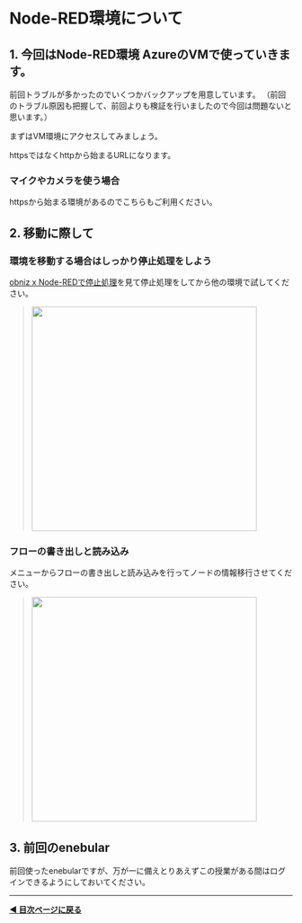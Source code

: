 # Node-RED環境について

## 1. 今回はNode-RED環境 AzureのVMで使っていきます。

前回トラブルが多かったのでいくつかバックアップを用意しています。
（前回のトラブル原因も把握して、前回よりも検証を行いましたので今回は問題ないと思います。）

まずはVM環境にアクセスしてみましょう。

httpsではなくhttpから始まるURLになります。

### マイクやカメラを使う場合

httpsから始まる環境があるのでこちらもご利用ください。

## 2. 移動に際して

### 環境を移動する場合はしっかり停止処理をしよう

[obniz x Node-REDで停止処理](https://qiita.com/n0bisuke/items/28d44edc290a0dddc8b0)を見て停止処理をしてから他の環境で試してください。

> <img src="https://i.gyazo.com/e2123bb84d0564beadfc554549c49dd0.jpg" width="400px" />

### フローの書き出しと読み込み

メニューからフローの書き出しと読み込みを行ってノードの情報移行させてください。

> <img src="https://i.gyazo.com/93483ee1c9f89feae5382a5dad3bcbde.png" width="400px" />

## 3. 前回のenebular

前回使ったenebularですが、万が一に備えとりあえずこの授業がある間はログインできるようにしておいてください。

---

**[◀ 目次ページに戻る](./readme.md)**
